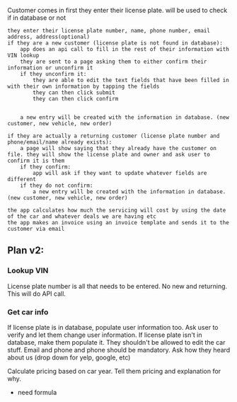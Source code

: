 Customer comes in
	first they enter their license plate. will be used to check if in database or not

	they enter their license plate number, name, phone number, email address, address(optional)
	if they are a new customer (license plate is not found in database):
		app does an api call to fill in the rest of their information with VIN lookup
		they are sent to a page asking them to either confirm their information or unconfirm it
		if they unconfirm it:
			they are able to edit the text fields that have been filled in with their own information by tapping the fields
			they can then click submit
			they can then click confirm
			
		
		a new entry will be created with the information in database. (new customer, new vehicle, new order)
		
	if they are actually a returning customer (license plate number and phone/email/name already exists):
		a page will show saying that they already have the customer on file. they will show the license plate and owner and ask user to confirm it is them
		if they confirm:
			app will ask if they want to update whatever fields are different
		if they do not confirm:
			a new entry will be created with the information in database. (new customer, new vehicle, new order)
			
	the app calculates how much the servicing will cost by using the date of the car and whatever deals we are having etc
	the app makes an invoice using an invoice template and sends it to the customer via email


## Plan v2:

### Lookup VIN
License plate number is all that needs to be entered. No new and returning. This will do API call.

### Get car info
If license plate is in database, populate user information too. Ask user to verify and let them change user information. 
If license plate isn't in database, make them populate it. They shouldn't be allowed to edit the car stuff.
Email and phone and phone should be mandatory.
Ask how they heard about us (drop down for yelp, google, etc)

Calculate pricing based on car year. Tell them pricing and explanation for why. 
- need formula

